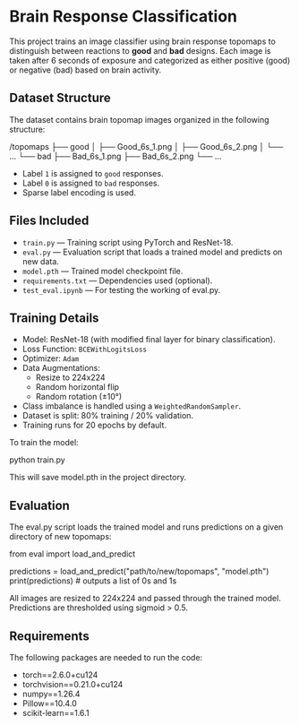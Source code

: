 # Brain Response Classification

This project trains an image classifier using brain response topomaps to distinguish between reactions to **good** and **bad** designs. Each image is taken after 6 seconds of exposure and categorized as either positive (good) or negative (bad) based on brain activity.

## Dataset Structure

The dataset contains brain topomap images organized in the following structure:

/topomaps
├── good
│ ├── Good_6s_1.png
│ ├── Good_6s_2.png
│ └── ...
└── bad
├── Bad_6s_1.png
├── Bad_6s_2.png
└── ...

- Label `1` is assigned to `good` responses.
- Label `0` is assigned to `bad` responses.
- Sparse label encoding is used.

## Files Included

- `train.py` — Training script using PyTorch and ResNet-18.
- `eval.py` — Evaluation script that loads a trained model and predicts on new data.
- `model.pth` — Trained model checkpoint file.
- `requirements.txt` — Dependencies used (optional).
- `test_eval.ipynb` — For testing the working of eval.py.

## Training Details

- Model: ResNet-18 (with modified final layer for binary classification).
- Loss Function: `BCEWithLogitsLoss`
- Optimizer: `Adam`
- Data Augmentations:
  - Resize to 224x224
  - Random horizontal flip
  - Random rotation (±10°)
- Class imbalance is handled using a `WeightedRandomSampler`.
- Dataset is split: 80% training / 20% validation.
- Training runs for 20 epochs by default.

To train the model:

python train.py

This will save model.pth in the project directory.

## Evaluation

The eval.py script loads the trained model and runs predictions on a given directory of new topomaps:

from eval import load_and_predict

predictions = load_and_predict("path/to/new/topomaps", "model.pth")
print(predictions)  # outputs a list of 0s and 1s

All images are resized to 224x224 and passed through the trained model. Predictions are thresholded using sigmoid > 0.5.

## Requirements
The following packages are needed to run the code:

- torch==2.6.0+cu124
- torchvision==0.21.0+cu124
- numpy==1.26.4
- Pillow==10.4.0
- scikit-learn==1.6.1
